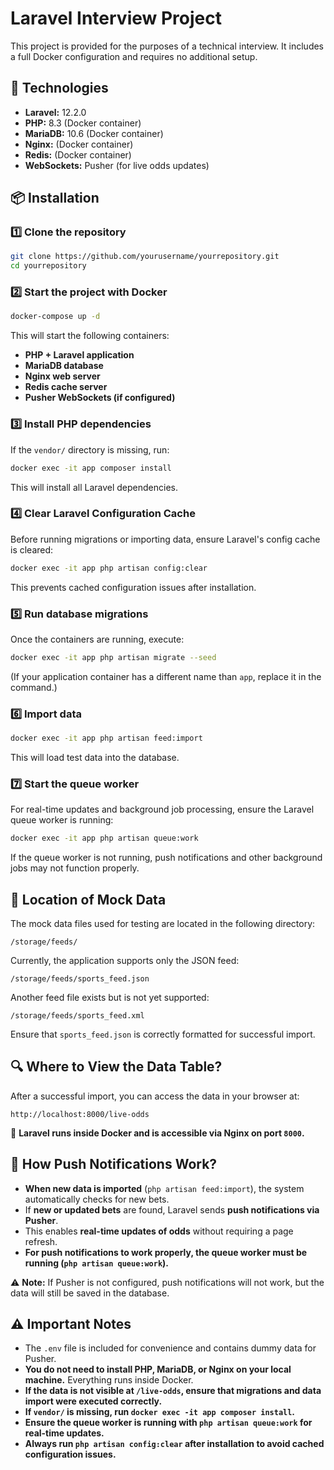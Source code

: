 # Laravel Interview Project

This project is provided for the purposes of a technical interview. It includes a full Docker configuration and requires no additional setup.

## 🔧 **Technologies**
- **Laravel:** 12.2.0
- **PHP:** 8.3 (Docker container)
- **MariaDB:** 10.6 (Docker container)
- **Nginx:** (Docker container)
- **Redis:** (Docker container)
- **WebSockets:** Pusher (for live odds updates)

## 📦 **Installation**

### 1️⃣ **Clone the repository**
```sh
git clone https://github.com/yourusername/yourrepository.git
cd yourrepository
```

### 2️⃣ **Start the project with Docker**
```sh
docker-compose up -d
```
This will start the following containers:
- **PHP + Laravel application**
- **MariaDB database**
- **Nginx web server**
- **Redis cache server**
- **Pusher WebSockets (if configured)**

### 3️⃣ **Install PHP dependencies**
If the `vendor/` directory is missing, run:
```sh
docker exec -it app composer install
```
This will install all Laravel dependencies.

### 4️⃣ **Clear Laravel Configuration Cache**
Before running migrations or importing data, ensure Laravel's config cache is cleared:
```sh
docker exec -it app php artisan config:clear
```
This prevents cached configuration issues after installation.

### 5️⃣ **Run database migrations**
Once the containers are running, execute:
```sh
docker exec -it app php artisan migrate --seed
```
(If your application container has a different name than `app`, replace it in the command.)

### 6️⃣ **Import data**
```sh
docker exec -it app php artisan feed:import
```
This will load test data into the database.

### 7️⃣ **Start the queue worker**
For real-time updates and background job processing, ensure the Laravel queue worker is running:
```sh
docker exec -it app php artisan queue:work
```
If the queue worker is not running, push notifications and other background jobs may not function properly.

## 📂 **Location of Mock Data**
The mock data files used for testing are located in the following directory:
```
/storage/feeds/
```
Currently, the application supports only the JSON feed:
```
/storage/feeds/sports_feed.json
```
Another feed file exists but is not yet supported:
```
/storage/feeds/sports_feed.xml
```
Ensure that `sports_feed.json` is correctly formatted for successful import.

## 🔍 **Where to View the Data Table?**
After a successful import, you can access the data in your browser at:
```
http://localhost:8000/live-odds
```
🚀 **Laravel runs inside Docker and is accessible via Nginx on port `8000`.**

## 🚀 **How Push Notifications Work?**
- **When new data is imported** (`php artisan feed:import`), the system automatically checks for new bets.
- If **new or updated bets** are found, Laravel sends **push notifications via Pusher**.
- This enables **real-time updates of odds** without requiring a page refresh.
- **For push notifications to work properly, the queue worker must be running (`php artisan queue:work`).**

⚠ **Note:** If Pusher is not configured, push notifications will not work, but the data will still be saved in the database.

## ⚠ **Important Notes**
- The `.env` file is included for convenience and contains dummy data for Pusher.
- **You do not need to install PHP, MariaDB, or Nginx on your local machine.** Everything runs inside Docker.
- **If the data is not visible at `/live-odds`, ensure that migrations and data import were executed correctly.**
- **If `vendor/` is missing, run `docker exec -it app composer install`.**
- **Ensure the queue worker is running with `php artisan queue:work` for real-time updates.**
- **Always run `php artisan config:clear` after installation to avoid cached configuration issues.**
```

